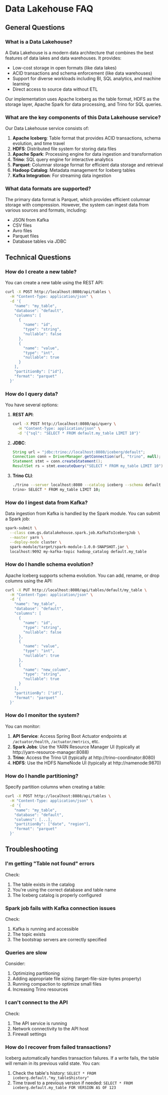 # Data Lakehouse FAQ

## General Questions

### What is a Data Lakehouse?

A Data Lakehouse is a modern data architecture that combines the best features of data lakes and data warehouses. It provides:

- Low-cost storage in open formats (like data lakes)
- ACID transactions and schema enforcement (like data warehouses)
- Support for diverse workloads including BI, SQL analytics, and machine learning
- Direct access to source data without ETL

Our implementation uses Apache Iceberg as the table format, HDFS as the storage layer, Apache Spark for data processing, and Trino for SQL queries.

### What are the key components of this Data Lakehouse service?

Our Data Lakehouse service consists of:

1. **Apache Iceberg**: Table format that provides ACID transactions, schema evolution, and time travel
2. **HDFS**: Distributed file system for storing data files
3. **Apache Spark**: Processing engine for data ingestion and transformation
4. **Trino**: SQL query engine for interactive analytics
5. **Parquet**: Columnar storage format for efficient data storage and retrieval
6. **Hadoop Catalog**: Metadata management for Iceberg tables
7. **Kafka Integration**: For streaming data ingestion

### What data formats are supported?

The primary data format is Parquet, which provides efficient columnar storage with compression. However, the system can ingest data from various sources and formats, including:

- JSON from Kafka
- CSV files
- Avro files
- Parquet files
- Database tables via JDBC

## Technical Questions

### How do I create a new table?

You can create a new table using the REST API:

```bash
curl -X POST http://localhost:8080/api/tables \
  -H "Content-Type: application/json" \
  -d '{
    "name": "my_table",
    "database": "default",
    "columns": [
      {
        "name": "id",
        "type": "string",
        "nullable": false
      },
      {
        "name": "value",
        "type": "int",
        "nullable": true
      }
    ],
    "partitionBy": ["id"],
    "format": "parquet"
  }'
```

### How do I query data?

You have several options:

1. **REST API**:
   ```bash
   curl -X POST http://localhost:8080/api/query \
     -H "Content-Type: application/json" \
     -d '{"sql": "SELECT * FROM default.my_table LIMIT 10"}'
   ```

2. **JDBC**:
   ```java
   String url = "jdbc:trino://localhost:8080/iceberg/default";
   Connection conn = DriverManager.getConnection(url, "trino", null);
   Statement stmt = conn.createStatement();
   ResultSet rs = stmt.executeQuery("SELECT * FROM my_table LIMIT 10");
   ```

3. **Trino CLI**:
   ```bash
   ./trino --server localhost:8080 --catalog iceberg --schema default
   trino> SELECT * FROM my_table LIMIT 10;
   ```

### How do I ingest data from Kafka?

Data ingestion from Kafka is handled by the Spark module. You can submit a Spark job:

```bash
spark-submit \
  --class com.gs.datalakehouse.spark.job.KafkaToIcebergJob \
  --master yarn \
  --deploy-mode cluster \
  spark-module/target/spark-module-1.0.0-SNAPSHOT.jar \
  localhost:9092 my-kafka-topic hadoop_catalog default.my_table
```

### How do I handle schema evolution?

Apache Iceberg supports schema evolution. You can add, rename, or drop columns using the API:

```bash
curl -X PUT http://localhost:8080/api/tables/default/my_table \
  -H "Content-Type: application/json" \
  -d '{
    "name": "my_table",
    "database": "default",
    "columns": [
      {
        "name": "id",
        "type": "string",
        "nullable": false
      },
      {
        "name": "value",
        "type": "int",
        "nullable": true
      },
      {
        "name": "new_column",
        "type": "string",
        "nullable": true
      }
    ],
    "partitionBy": ["id"],
    "format": "parquet"
  }'
```

### How do I monitor the system?

You can monitor:

1. **API Service**: Access Spring Boot Actuator endpoints at `/actuator/health`, `/actuator/metrics`, etc.
2. **Spark Jobs**: Use the YARN Resource Manager UI (typically at http://yarn-resource-manager:8088)
3. **Trino**: Access the Trino UI (typically at http://trino-coordinator:8080)
4. **HDFS**: Use the HDFS NameNode UI (typically at http://namenode:9870)

### How do I handle partitioning?

Specify partition columns when creating a table:

```bash
curl -X POST http://localhost:8080/api/tables \
  -H "Content-Type: application/json" \
  -d '{
    "name": "my_table",
    "database": "default",
    "columns": [...],
    "partitionBy": ["date", "region"],
    "format": "parquet"
  }'
```

## Troubleshooting

### I'm getting "Table not found" errors

Check:
1. The table exists in the catalog
2. You're using the correct database and table name
3. The Iceberg catalog is properly configured

### Spark job fails with Kafka connection issues

Check:
1. Kafka is running and accessible
2. The topic exists
3. The bootstrap servers are correctly specified

### Queries are slow

Consider:
1. Optimizing partitioning
2. Adding appropriate file sizing (target-file-size-bytes property)
3. Running compaction to optimize small files
4. Increasing Trino resources

### I can't connect to the API

Check:
1. The API service is running
2. Network connectivity to the API host
3. Firewall settings

### How do I recover from failed transactions?

Iceberg automatically handles transaction failures. If a write fails, the table will remain in its previous valid state. You can:

1. Check the table's history: `SELECT * FROM iceberg.default."my_table$history"`
2. Time travel to a previous version if needed: `SELECT * FROM iceberg.default.my_table FOR VERSION AS OF 123`
